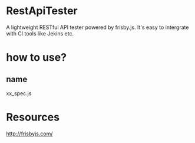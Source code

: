 # RestApiTester
A lightweight RESTful API tester powered by frisby.js. It's easy to intergrate with CI tools like Jekins etc.

# how to use?
## name
xx_spec.js

# Resources
http://frisbyjs.com/
